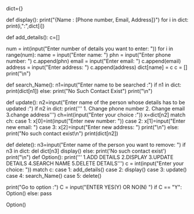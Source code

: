 dict={}

def display():
    print("{Name : [Phone number, Email, Address]}")
    for i in dict:
        print(i,":",dict[i])

def add_details():
  c=[]

  num = int(input("Enter number of details you want to enter: "))
  for i in range(num):
    name = input("Enter name: ")
    phn = input("Enter phone number: ")
    c.append(phn)
    email = input("Enter email: ")
    c.append(email)
    address = input("Enter address: ")
    c.append(address)
    dict[name] = c
    c = []
    print("\n")

def search_Name():
  n1=input("Enter name to be searched :")
  if n1 in dict:
    print(dict[n1])
  else:
    print("No Such Contact Exist")
  print("\n")

def update():
  n2=input("Enter name of the person whose details has to be updated :")
  if n2 in dict:
    print('''
    1. Change phone number
    2. Change email
    3.change address''')
    ch=int(input("Enter your choice :"))
    x=dict[n2]
    match ch:
      case 1:
        x[0]=int(input("Enter new number: "))
      case 2:
        x[1]=input("Enter new email: ")
      case 3:
        x[2]=input("Enter new address: ")
    print("\n")
  else:
    print("No such contact exist\n")
  print(dict[n2])

def delete():
  n3=input("Enter name of the person you want to remove: ")
  if n3 in dict:
    del dict[n3]
    display()
  else:
    print('No such contact exist')
  print("\n")
def Option():
  print('''
  1.ADD DETAILS
  2.DISPLAY
  3.UPDATE DETAILS
  4.SEARCH NAME
  5.DELETE DETAILS''')
  c = int(input("Enter your choice: "))
  match c:
    case 1:
      add_details()
    case 2:
      display()
    case 3:
      update()
    case 4:
      search_Name()
    case 5:
      delete()

  print("Go to option :")
  C = input("ENTER YES(Y) OR NO(N) ")
  if C == "Y":
    Option()
  else:
    pass

Option()
